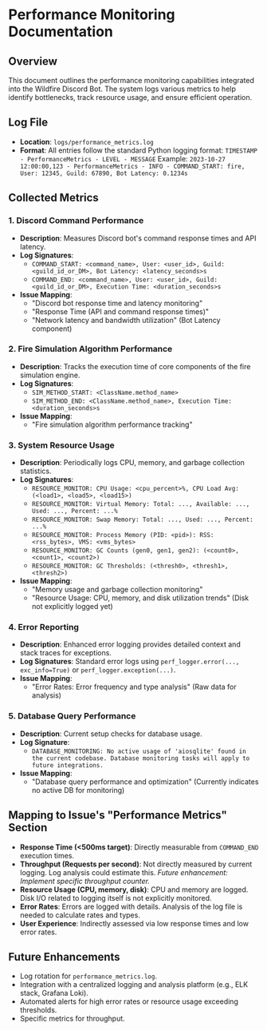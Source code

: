 # Performance Monitoring Documentation

## Overview
This document outlines the performance monitoring capabilities integrated into the Wildfire Discord Bot. The system logs various metrics to help identify bottlenecks, track resource usage, and ensure efficient operation.

## Log File
- **Location**: `logs/performance_metrics.log`
- **Format**: All entries follow the standard Python logging format: `TIMESTAMP - PerformanceMetrics - LEVEL - MESSAGE`
  Example: `2023-10-27 12:00:00,123 - PerformanceMetrics - INFO - COMMAND_START: fire, User: 12345, Guild: 67890, Bot Latency: 0.1234s`

## Collected Metrics

### 1. Discord Command Performance
- **Description**: Measures Discord bot's command response times and API latency.
- **Log Signatures**:
  - `COMMAND_START: <command_name>, User: <user_id>, Guild: <guild_id_or_DM>, Bot Latency: <latency_seconds>s`
  - `COMMAND_END: <command_name>, User: <user_id>, Guild: <guild_id_or_DM>, Execution Time: <duration_seconds>s`
- **Issue Mapping**:
  - "Discord bot response time and latency monitoring"
  - "Response Time (API and command response times)"
  - "Network latency and bandwidth utilization" (Bot Latency component)

### 2. Fire Simulation Algorithm Performance
- **Description**: Tracks the execution time of core components of the fire simulation engine.
- **Log Signatures**:
  - `SIM_METHOD_START: <ClassName.method_name>`
  - `SIM_METHOD_END: <ClassName.method_name>, Execution Time: <duration_seconds>s`
- **Issue Mapping**:
  - "Fire simulation algorithm performance tracking"

### 3. System Resource Usage
- **Description**: Periodically logs CPU, memory, and garbage collection statistics.
- **Log Signatures**:
  - `RESOURCE_MONITOR: CPU Usage: <cpu_percent>%, CPU Load Avg: (<load1>, <load5>, <load15>)`
  - `RESOURCE_MONITOR: Virtual Memory: Total: ..., Available: ..., Used: ..., Percent: ...%`
  - `RESOURCE_MONITOR: Swap Memory: Total: ..., Used: ..., Percent: ...%`
  - `RESOURCE_MONITOR: Process Memory (PID: <pid>): RSS: <rss_bytes>, VMS: <vms_bytes>`
  - `RESOURCE_MONITOR: GC Counts (gen0, gen1, gen2): (<count0>, <count1>, <count2>)`
  - `RESOURCE_MONITOR: GC Thresholds: (<thresh0>, <thresh1>, <thresh2>)`
- **Issue Mapping**:
  - "Memory usage and garbage collection monitoring"
  - "Resource Usage: CPU, memory, and disk utilization trends" (Disk not explicitly logged yet)

### 4. Error Reporting
- **Description**: Enhanced error logging provides detailed context and stack traces for exceptions.
- **Log Signatures**: Standard error logs using `perf_logger.error(..., exc_info=True)` or `perf_logger.exception(...)`.
- **Issue Mapping**:
  - "Error Rates: Error frequency and type analysis" (Raw data for analysis)

### 5. Database Query Performance
- **Description**: Current setup checks for database usage.
- **Log Signature**:
  - `DATABASE_MONITORING: No active usage of 'aiosqlite' found in the current codebase. Database monitoring tasks will apply to future integrations.`
- **Issue Mapping**:
  - "Database query performance and optimization" (Currently indicates no active DB for monitoring)

## Mapping to Issue's "Performance Metrics" Section

- **Response Time (<500ms target)**: Directly measurable from `COMMAND_END` execution times.
- **Throughput (Requests per second)**: Not directly measured by current logging. Log analysis could estimate this. *Future enhancement: Implement specific throughput counter.*
- **Resource Usage (CPU, memory, disk)**: CPU and memory are logged. Disk I/O related to logging itself is not explicitly monitored.
- **Error Rates**: Errors are logged with details. Analysis of the log file is needed to calculate rates and types.
- **User Experience**: Indirectly assessed via low response times and low error rates.

## Future Enhancements
- Log rotation for `performance_metrics.log`.
- Integration with a centralized logging and analysis platform (e.g., ELK stack, Grafana Loki).
- Automated alerts for high error rates or resource usage exceeding thresholds.
- Specific metrics for throughput.
